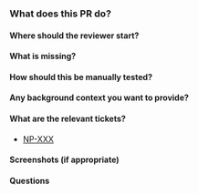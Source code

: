 ### What does this PR do?

#### Where should the reviewer start?

#### What is missing?

#### How should this be manually tested?

#### Any background context you want to provide?

#### What are the relevant tickets?

- [NP-XXX](https://nalej.atlassian.net/browse/NP-XXX)

#### Screenshots (if appropriate)

#### Questions
